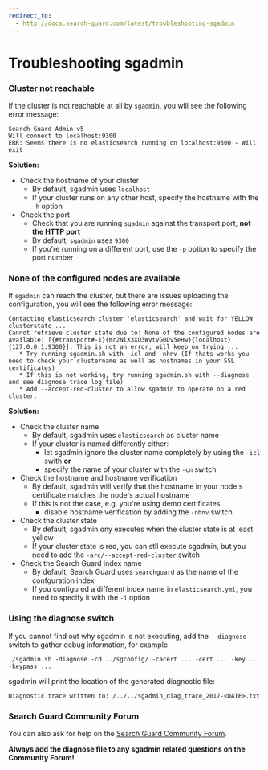 ```yaml
---
redirect_to:
  - http://docs.search-guard.com/latest/troubleshooting-sgadmin
---
```


# Troubleshooting sgadmin

### Cluster not reachable

If the cluster is not reachable at all by `sgadmin`, you will see the following error message:

```
Search Guard Admin v5
Will connect to localhost:9300
ERR: Seems there is no elasticsearch running on localhost:9300 - Will exit
```

**Solution:**

* Check the hostname of your cluster
  * By default, sgadmin uses `localhost`
  * If your cluster runs on any other host, specify the hostname with the `-h` option
* Check the port
  * Check that you are running `sgadmin` against the transport port, **not the HTTP port** 
  * By default, `sgadmin` uses `9300`  
  * If you're running on a different port, use the `-p` option to specify the port number

### None of the configured nodes are available

If `sgadmin` can reach the cluster, but there are issues uploading the configuration, you will see the following error message:

``` 
Contacting elasticsearch cluster 'elasticsearch' and wait for YELLOW clusterstate ...
Cannot retrieve cluster state due to: None of the configured nodes are available: [{#transport#-1}{mr2NlX3XQ3WvtVG0Dv5eHw}{localhost}{127.0.0.1:9300}]. This is not an error, will keep on trying ...
   * Try running sgadmin.sh with -icl and -nhnv (If thats works you need to check your clustername as well as hostnames in your SSL certificates)
   * If this is not working, try running sgadmin.sh with --diagnose and see diagnose trace log file)
   * Add --accept-red-cluster to allow sgadmin to operate on a red cluster.
```

**Solution:**

* Check the cluster name
  * By default, sgadmin uses `elasticsearch` as cluster name
  * If your cluster is named differently either:
     * let sgadmin ignore the cluster name completely by using the `-icl` swith **or**
     * specify the name of your cluster with the `-cn` switch 
* Check the hostname and hostname verification
  * By default, sgadmin will verify that the hostname in your node's certificate matches the node's actual hostname
  * If this is not the case, e.g. you're using demo certificates
     * disable hostname verification by adding the `-nhnv` switch   
* Check the cluster state
  * By default, sgadmin ony executes when the cluster state is at least yellow
  * If your cluster state is red, you can stll execute sgadmin, but you need to add the `-arc/--accept-red-cluster` switch
* Check the Search Guard index name
  * By default, Search Guard uses `searchguard` as the name of the confguration index 
  * If you configured a different index name in `elasticsearch.yml`, you need to specify it with the `-i` option
  
### Using the diagnose switch

If you cannot find out why sgadmin is not executing, add the `--diagnose` switch to gather debug information, for example

```
./sgadmin.sh -diagnose -cd ../sgconfig/ -cacert ... -cert ... -key ... -keypass ...
```

sgadmin will print the location of the generated diagnostic file:

```
Diagnostic trace written to: /../../sgadmin_diag_trace_2017-<DATE>.txt
```

### Search Guard Community Forum

You can also ask for help on the [Search Guard Community Forum](https://groups.google.com/forum/#!forum/search-guard).

**Always add the diagnose file to any sgadmin related questions on the Community Forum!**
